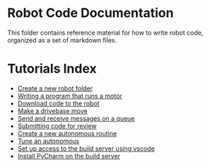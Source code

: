 # Robot Code Documentation
This folder contains reference material for how to write robot code, organized
as a set of markdown files.


# Tutorials Index
* [Create a new robot folder](tutorials/create-a-new-robot.md)
* [Writing a program that runs a motor](tutorials/create-a-simple-program-for-running-a-motor.md)
* [Download code to the robot](tutorials/download-code-to-the-robot.md)
* [Make a drivebase move](tutorials/make-a-drivebase-move.md)
* [Send and receive messages on a queue](tutorials/send-and-receive-messages-on-queues.md)
* [Submitting code for review](tutorials/submitting-code-for-a-review.md)
* [Create a new autonomous routine](tutorials/create-a-new-autonomous.md)
* [Tune an autonomous](tutorials/tune-an-autonomous.md)
* [Set up access to the build server using vscode](tutorials/setup-ssh-vscode.md)
* [Install PyCharm on the build server](tutorials/setup-pycharm-on-build-server.md)
